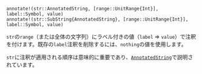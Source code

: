 ```
annotate!(str::AnnotatedString, [range::UnitRange{Int}], label::Symbol, value)
annotate!(str::SubString{AnnotatedString}, [range::UnitRange{Int}], label::Symbol, value)
```

`str`の`range`（または全体の文字列）にラベル付きの値（`label` => `value`）で注釈を付けます。既存の`label`注釈を削除するには、`nothing`の値を使用します。

`str`に注釈が適用される順序は意味的に重要であり、[`AnnotatedString`](@ref)で説明されています。
